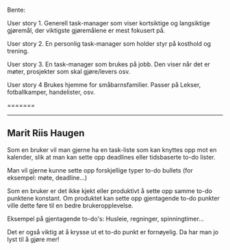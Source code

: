 
Bente:

User story 1.
Generell task-manager som viser kortsiktige og langsiktige gjøremål, der viktigste gjøremålene er mest fokusert på.

User story 2.
En personlig task-manager som holder styr på kosthold og trening.

User story 3.
En task-manager som brukes på jobb. Den viser når det er møter, prosjekter som skal gjøre/levers osv.

User story 4 
Brukes hjemme for småbarnsfamilier. Passer på Lekser, fotballkamper, handelister, osv.

=======

---------------
Marit Riis Haugen
---------------


Som en bruker vil man gjerne ha en task-liste som kan knyttes opp mot en kalender, slik at man kan sette opp deadlines eller tidsbaserte to-do lister. 

Man vil gjerne kunne sette opp forskjellige typer to-do bullets (for eksempel: møte, deadline...)

Som en bruker er det ikke kjekt eller produktivt å sette opp samme to-do punktene konstant. Om produktet kan sette opp gjentagende to-do punkter ville dette føre til en bedre brukeropplevelse. 

Eksempel på gjentagende to-do's: Husleie, regninger, spinningtimer...

Det er også viktig at å krysse ut et to-do punkt er fornøyelig. Da har man jo lyst til å gjøre mer! 

